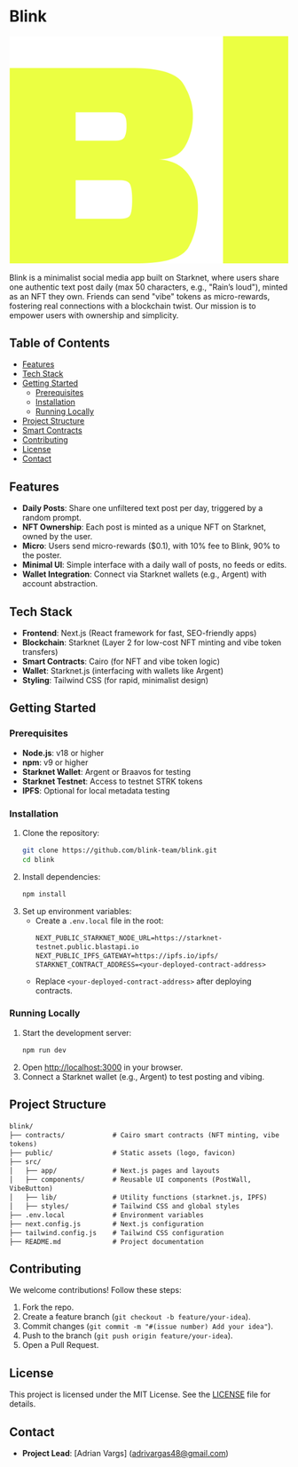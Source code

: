 # Blink

![Blink Logo](BlinkLogoWhite.png)

Blink is a minimalist social media app built on Starknet, where users share one authentic text post daily (max 50 characters, e.g., "Rain’s loud"), minted as an NFT they own. Friends can send "vibe" tokens as micro-rewards, fostering real connections with a blockchain twist. Our mission is to empower users with ownership and simplicity.

## Table of Contents
- [Features](#features)
- [Tech Stack](#tech-stack)
- [Getting Started](#getting-started)
  - [Prerequisites](#prerequisites)
  - [Installation](#installation)
  - [Running Locally](#running-locally)
- [Project Structure](#project-structure)
- [Smart Contracts](#smart-contracts)
- [Contributing](#contributing)
- [License](#license)
- [Contact](#contact)

## Features
- **Daily Posts**: Share one unfiltered text post per day, triggered by a random prompt.
- **NFT Ownership**: Each post is minted as a unique NFT on Starknet, owned by the user.
- **Micro**: Users send micro-rewards ($0.1), with 10% fee to Blink, 90% to the poster.
- **Minimal UI**: Simple interface with a daily wall of posts, no feeds or edits.
- **Wallet Integration**: Connect via Starknet wallets (e.g., Argent) with account abstraction.

## Tech Stack
- **Frontend**: Next.js (React framework for fast, SEO-friendly apps)
- **Blockchain**: Starknet (Layer 2 for low-cost NFT minting and vibe token transfers)
- **Smart Contracts**: Cairo (for NFT and vibe token logic)
- **Wallet**: Starknet.js (interfacing with wallets like Argent)
- **Styling**: Tailwind CSS (for rapid, minimalist design)

## Getting Started

### Prerequisites
- **Node.js**: v18 or higher
- **npm**: v9 or higher
- **Starknet Wallet**: Argent or Braavos for testing
- **Starknet Testnet**: Access to testnet STRK tokens
- **IPFS**: Optional for local metadata testing

### Installation
1. Clone the repository:
   ```bash
   git clone https://github.com/blink-team/blink.git
   cd blink
   ```
2. Install dependencies:
   ```bash
   npm install
   ```
3. Set up environment variables:
   - Create a `.env.local` file in the root:
     ```env
     NEXT_PUBLIC_STARKNET_NODE_URL=https://starknet-testnet.public.blastapi.io
     NEXT_PUBLIC_IPFS_GATEWAY=https://ipfs.io/ipfs/
     STARKNET_CONTRACT_ADDRESS=<your-deployed-contract-address>
     ```
   - Replace `<your-deployed-contract-address>` after deploying contracts.

### Running Locally
1. Start the development server:
   ```bash
   npm run dev
   ```
2. Open [http://localhost:3000](http://localhost:3000) in your browser.
3. Connect a Starknet wallet (e.g., Argent) to test posting and vibing.

## Project Structure
```
blink/
├── contracts/            # Cairo smart contracts (NFT minting, vibe tokens)
├── public/               # Static assets (logo, favicon)
├── src/
│   ├── app/              # Next.js pages and layouts
│   ├── components/       # Reusable UI components (PostWall, VibeButton)
│   ├── lib/              # Utility functions (starknet.js, IPFS)
│   ├── styles/           # Tailwind CSS and global styles
├── .env.local            # Environment variables
├── next.config.js        # Next.js configuration
├── tailwind.config.js    # Tailwind CSS configuration
├── README.md             # Project documentation
```

## Contributing
We welcome contributions! Follow these steps:
1. Fork the repo.
2. Create a feature branch (`git checkout -b feature/your-idea`).
3. Commit changes (`git commit -m "#(issue number) Add your idea"`).
4. Push to the branch (`git push origin feature/your-idea`).
5. Open a Pull Request.

## License
This project is licensed under the MIT License. See the [LICENSE](LICENSE) file for details.

## Contact
- **Project Lead**: [Adrian Vargs] (adrivargas48@gmail.com)